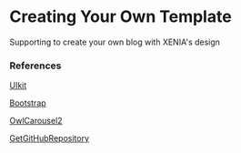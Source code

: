 # Creating Your Own Template

Supporting to create your own blog with XENIA's design

### References

[UIkit](https://getuikit.com/)

[Bootstrap](https://getbootstrap.com/)

[OwlCarousel2](https://owlcarousel2.github.io/OwlCarousel2/) 

[GetGitHubRepository](https://github.com/Xenia101/get-GitHub-Repository)
